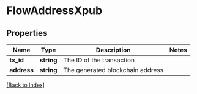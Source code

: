 # FlowAddressXpub

## Properties

Name | Type | Description | Notes
------------ | ------------- | ------------- | -------------
**tx_id** | **string** | The ID of the transaction |
**address** | **string** | The generated blockchain address |

[[Back to Index]](../index.md)
